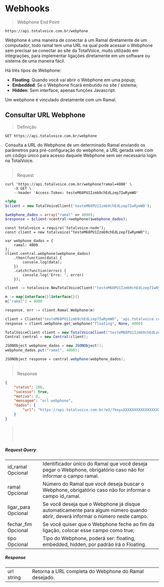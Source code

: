 # Webhooks

> Webphone End Point

```text
https://api.totalvoice.com.br/webphone
```

Webphone é uma maneira de conectar à um Ramal diretamente de um computador, todo ramal tem uma URL na qual
pode acessar o Webphone sem precisar se conectar ao site da TotalVoice, muito utilizado em integrações,
para implementar ligações diretamente em um software ou sistema de uma maneira fácil.

Há três tipos de Webphone:

- **Floating**: Quando você vai abrir o Webphone em uma popup;
- **Embedded**: Se o Webphone ficará embutido no site / sistema;
- **Hidden**: Sem interface, apenas funções Javascript.

Um webphone é vinculado diretamente com um Ramal.

## Consultar URL Webphone

> Definição

```text
GET https://api.totalvoice.com.br/webphone
```

Consulta a URL do Webphone de um determinado Ramal enviando os parâmetros para pré-configuração do webphone, a URL
gerada vem com um código único para acesso daquele Webphone sem ser necessário login na TotalVoice.

> <br/>Request

```shell--curl
curl 'https://api.totalvoice.com.br/webphone?ramal=4000' \
    -X GET \
    --header 'Access-Token: testeM68PU1Izmb9chEdLzep7IwRymWO'
```
```php
<?php
$client = new TotalVoiceClient('testeM68PU1Izmb9chEdLzep7IwRymWO');

$webphone_dados = array("ramal" => 4000);
$response = $client->central->webphone($webphone_dados);
```
```javascript--node
const totalvoice = require('totalvoice-node');
const client = new totalvoice("testeM68PU1Izmb9chEdLzep7IwRymWO");

var webphone_dados = { 
    ramal: 4000
};
client.central.webphone(webphone_dados)
    .then(function(data) {
        console.log(data);
    })
    .catch(function(error) {
        console.log('Erro: ', error)
    });
```
```go
client := totalvoice.NewTotalVoiceClient("testeM68PU1Izmb9chEdLzep7IwRymWO")

m := map[interface{}]interface{}{}
m["ramal"] = 4000

response, err := client.Ramal.Webphone(m)
```
```python
client = Cliente("testeM68PU1Izmb9chEdLzep7IwRymWO", 'api.totalvoice.com.br')
response = client.webphone.get_webphone("floating", None, 4000)
```
```java
TotalVoiceClient client = new TotalVoiceClient("testeM68PU1Izmb9chEdLzep7IwRymWO");
Central central = new Central(client);

JSONObject webphone_dados = new JSONObject();
webphone_dados.put("ramal", 4000);

JSONObject response = central.webphone(webphone_dados);
```

> <br/>Response

```json
{
    "status": 200,
    "sucesso": true,
    "motivo": 0,
    "mensagem": "url webphone",
    "dados": {
        "url": "https://api.totalvoice.com.br/w3/?key=XXXXXXXXXXXXXXXXXXXXXX83b3420&pop=1",
    }
}
```

> <br/><br/><br/>

##### Request Query

<table class="table-parameters">
    <tbody>
        <tr>
            <td>
                id_ramal
                <span class="optional">Opcional</span>
            </td>
            <td>
               Identificador único do Ramal que você deseja pegar o Webphone, obrigatório caso não for informar o campo ramal.
            </td>
        </tr>
        <tr>
            <td>
                ramal
                <span class="optional">Opcional</span>
            </td>
            <td>
               Número do Ramal que você deseja buscar o Webphone, obrigatório caso não for informar o campo id_ramal.
            </td>
        </tr>
        <tr>
            <td>
                ligar_para
                <span class="optional">Opcional</span>
            </td>
            <td>
               Se você deseja que o Webphone já disque automaticamente para algum número quando abrir, deverá informar o número neste campo.
            </td>
        </tr>
        <tr>
            <td>
                fechar_fim
                <span class="optional">Opcional</span>
            </td>
            <td>
                Se você quiser que o Webphone feche ao fim da ligação, colocar esse campo como true;
            </td>
        </tr>
        <tr>
            <td>
                tipo
                <span class="optional">Opcional</span>
            </td>
            <td>
                Tipo do Webphone, poderá ser: floating, embedded, hidden, por padrão irá o Floating.
            </td>
        </tr>
    </tbody>
</table>

##### Response

<table class="table-parameters">
    <tbody>
        <tr>
            <td>
                url
                <span class="attribute">string</span>
            </td>
            <td>
                Retorna a URL completa do Webphone do Ramal desejado. 
             </td>
        </tr>
    </tbody>
</table>
